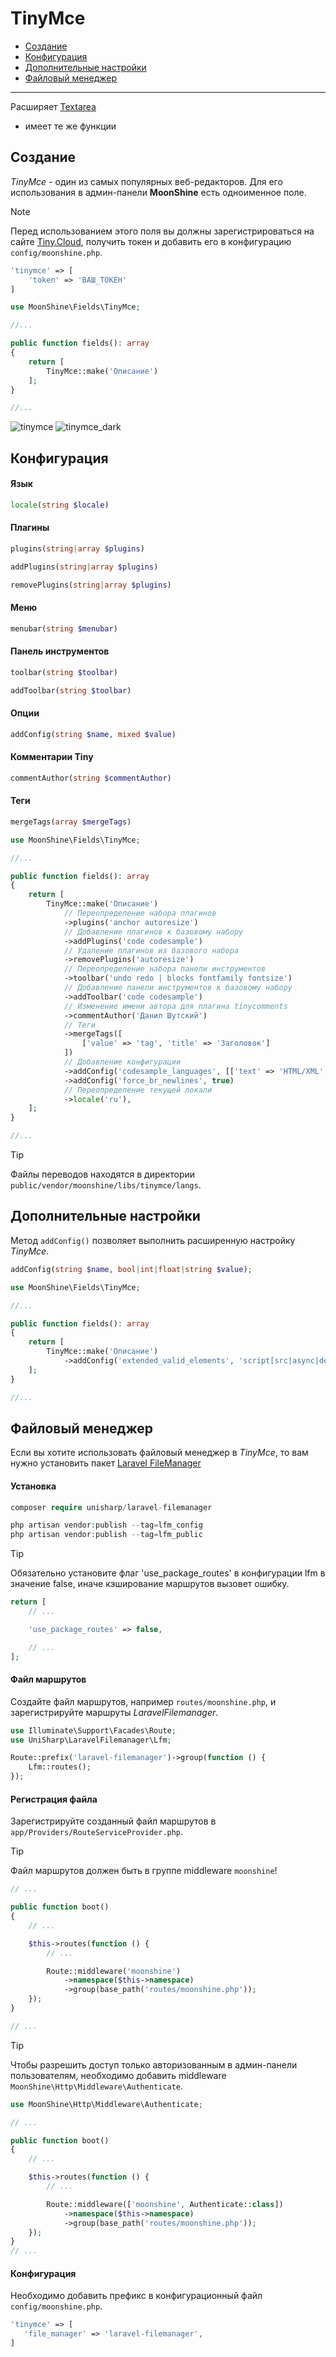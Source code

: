 # TinyMce  

- [Создание](#make)  
- [Конфигурация](#settings)  
- [Дополнительные настройки](#custom-config)  
- [Файловый менеджер](#filemanager)  

---

Расширяет [Textarea](/docs/{{version}}/fields/textarea)
* имеет те же функции

<a name="make"></a>  
## Создание  

*TinyMce* - один из самых популярных веб-редакторов. Для его использования в админ-панели **MoonShine** есть одноименное поле.  

> [!NOTE]
> Перед использованием этого поля вы должны зарегистрироваться на сайте [Tiny.Cloud](https://www.tiny.cloud/), получить токен и добавить его в конфигурацию `config/moonshine.php`.

```php
'tinymce' => [
    'token' => 'ВАШ_ТОКЕН'
]
```

```php
use MoonShine\Fields\TinyMce;

//...

public function fields(): array
{
    return [
        TinyMce::make('Описание')
    ];
}

//...
```
![tinymce](https://moonshine-laravel.com/screenshots/tinymce.png)
![tinymce_dark](https://moonshine-laravel.com/screenshots/tinymce_dark.png)

<a name="settings"></a>  
## Конфигурация  

#### Язык  
 
 ```php
 locale(string $locale)
 ```

#### Плагины 
```php
plugins(string|array $plugins)
```

```php
addPlugins(string|array $plugins)
```

```php
removePlugins(string|array $plugins)
```

#### Меню

```php
menubar(string $menubar)
```

#### Панель инструментов

```php
toolbar(string $toolbar)
```

```php
addToolbar(string $toolbar)
```

#### Опции

```php
addConfig(string $name, mixed $value)
```

#### Комментарии Tiny

```php
commentAuthor(string $commentAuthor)
```

#### Теги
```php
mergeTags(array $mergeTags)
```

```php
use MoonShine\Fields\TinyMce;

//...

public function fields(): array
{
    return [
        TinyMce::make('Описание')
            // Переопределение набора плагинов
            ->plugins('anchor autoresize')
            // Добавление плагинов к базовому набору
            ->addPlugins('code codesample')
            // Удаление плагинов из базового набора
            ->removePlugins('autoresize')
            // Переопределение набора панели инструментов
            ->toolbar('undo redo | blocks fontfamily fontsize')
            // Добавление панели инструментов к базовому набору
            ->addToolbar('code codesample')
            // Изменение имени автора для плагина tinycomments
            ->commentAuthor('Данил Шутский')
            // Теги
            ->mergeTags([
                ['value' => 'tag', 'title' => 'Заголовок']
            ])
            // Добавление конфигурации
            ->addConfig('codesample_languages', [['text' => 'HTML/XML', 'value' => 'markup']])
            ->addConfig('force_br_newlines', true)
            // Переопределение текущей локали
            ->locale('ru'),
    ];
}

//...
```
> [!TIP]
> Файлы переводов находятся в директории `public/vendor/moonshine/libs/tinymce/langs`.

<a name="custom-config"></a>  
## Дополнительные настройки 

Метод `addConfig()` позволяет выполнить расширенную настройку *TinyMce*.  

```php
addConfig(string $name, bool|int|float|string $value);
```

```php
use MoonShine\Fields\TinyMce;

//...

public function fields(): array
{
    return [
        TinyMce::make('Описание')
            ->addConfig('extended_valid_elements', 'script[src|async|defer|type|charset]')
    ];
}

//...
```
<a name="filemanager"></a>  
## Файловый менеджер  

Если вы хотите использовать файловый менеджер в *TinyMce*, то вам нужно установить пакет [Laravel FileManager](https://github.com/UniSharp/laravel-filemanager)

#### Установка  
```php
composer require unisharp/laravel-filemanager

php artisan vendor:publish --tag=lfm_config
php artisan vendor:publish --tag=lfm_public
```

> [!TIP]
> Обязательно установите флаг 'use_package_routes' в конфигурации lfm в значение false, иначе кэширование маршрутов вызовет ошибку.

```php
return [
    // ...

    'use_package_routes' => false,

    // ...
];
```

#### Файл маршрутов

Создайте файл маршрутов, например `routes/moonshine.php`, и зарегистрируйте маршруты *LaravelFilemanager*.

```php
use Illuminate\Support\Facades\Route;
use UniSharp\LaravelFilemanager\Lfm;

Route::prefix('laravel-filemanager')->group(function () {
    Lfm::routes();
});
```

#### Регистрация файла

Зарегистрируйте созданный файл маршрутов в `app/Providers/RouteServiceProvider.php`.

> [!TIP]
> Файл маршрутов должен быть в группе middleware `moonshine`!

```php
// ...

public function boot()
{
    // ...

    $this->routes(function () {
        // ...

        Route::middleware('moonshine')
            ->namespace($this->namespace)
            ->group(base_path('routes/moonshine.php'));
    });
}

// ...
```

> [!TIP]
> Чтобы разрешить доступ только авторизованным в админ-панели пользователям, необходимо добавить middleware `MoonShine\Http\Middleware\Authenticate`.

```php
use MoonShine\Http\Middleware\Authenticate;

// ...

public function boot()
{
    // ...

    $this->routes(function () {
        // ...

        Route::middleware(['moonshine', Authenticate::class])
            ->namespace($this->namespace)
            ->group(base_path('routes/moonshine.php'));
    });
}
// ...
```

#### Конфигурация
Необходимо добавить префикс в конфигурационный файл `config/moonshine.php`.
 
 ```php
 'tinymce' => [
    'file_manager' => 'laravel-filemanager',
]
```
